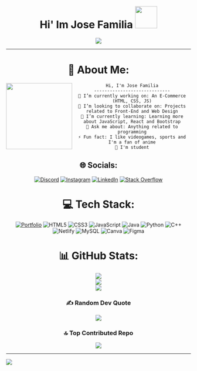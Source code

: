 <div align="center">
<h1>  Hi' Im Jose Familia 
<img src="https://media.giphy.com/media/Tgvn82bqJT36lkVqDZ/giphy.gif" width="60"> </h1>
</div>

<div align="center">

<p align="center">
<a href="https://github.com/DenverCoder1/readme-typing-svg"><img src="https://readme-typing-svg.herokuapp.com?lines=Systems+Engineering+Student;Front+End++Developer;Dominican%20Republic%20&center=true&width=380&height=45"></a>
</p>

<hr>
  
# 💫 About Me:
  
<img align="left" src="https://github.com/Jose-Familia/Jose-Familia/assets/128924389/8258424f-a0bb-4a73-9c4f-b81cb6512831)" width="180" />

```
Hi, I'm Jose Familia
-----------------------------
🔭 I’m currently working on: An E-Commerce (HTML, CSS, JS)
👯 I’m looking to collaborate on: Projects related to Front-End and Web Design
🌱 I’m currently learning: Learning more about JavaScript, React and Bootstrap
💬 Ask me about: Anything related to programming
⚡ Fun fact: I like videogames, sports and I'm a fan of anime
🫡 I'm student
```

</div>

<div align="center"> 
  
## 🌐 Socials:
[![Discord](https://img.shields.io/badge/Discord-%237289DA.svg?logo=discord&logoColor=white)](https://discord.gg/337046551979360258) [![Instagram](https://img.shields.io/badge/Instagram-%23E4405F.svg?logo=Instagram&logoColor=white)](https://instagram.com/j.familia18) [![LinkedIn](https://img.shields.io/badge/LinkedIn-%230077B5.svg?logo=linkedin&logoColor=white)](https://linkedin.com/in/jose-rene-familia-41915026b) [![Stack Overflow](https://img.shields.io/badge/-Stackoverflow-FE7A16?logo=stack-overflow&logoColor=white)](https://stackoverflow.com/users/https://stackoverflow.com/users/22452948/jose-r-familia) 

# 💻 Tech Stack:
[![Portfolio](https://img.shields.io/badge/Portfolio-%23000000.svg?style=for-the-badge&logo=firefox&logoColor=#FF7139)](https://jose-familia.github.io/) ![HTML5](https://img.shields.io/badge/html5-%23E34F26.svg?style=for-the-badge&logo=html5&logoColor=white) ![CSS3](https://img.shields.io/badge/css3-%231572B6.svg?style=for-the-badge&logo=css3&logoColor=white) ![JavaScript](https://img.shields.io/badge/javascript-%23323330.svg?style=for-the-badge&logo=javascript&logoColor=%23F7DF1E) ![Java](https://img.shields.io/badge/java-%23ED8B00.svg?style=for-the-badge&logo=java&logoColor=white) ![Python](https://img.shields.io/badge/python-3670A0?style=for-the-badge&logo=python&logoColor=ffdd54) ![C++](https://img.shields.io/badge/c++-%2300599C.svg?style=for-the-badge&logo=c%2B%2B&logoColor=white) ![Netlify](https://img.shields.io/badge/netlify-%23000000.svg?style=for-the-badge&logo=netlify&logoColor=#00C7B7) ![MySQL](https://img.shields.io/badge/mysql-%2300f.svg?style=for-the-badge&logo=mysql&logoColor=white) ![Canva](https://img.shields.io/badge/Canva-%2300C4CC.svg?style=for-the-badge&logo=Canva&logoColor=white) 	![Figma](https://img.shields.io/badge/figma-%23F24E1E.svg?style=for-the-badge&logo=figma&logoColor=white) 

# 📊 GitHub Stats:
![](https://github-readme-stats.vercel.app/api?username=Jose-Familia&theme=dark&hide_border=false&include_all_commits=true&count_private=false)<br/>
![](https://github-readme-streak-stats.herokuapp.com/?user=Jose-Familia&theme=dark&hide_border=false)<br/>
![](https://github-readme-stats.vercel.app/api/top-langs/?username=Jose-Familia&theme=dark&hide_border=false&include_all_commits=true&count_private=false&layout=compact)

### ✍️ Random Dev Quote
![](https://quotes-github-readme.vercel.app/api?type=horizontal&theme=radical)

### 🔝 Top Contributed Repo
![](https://github-contributor-stats.vercel.app/api?username=Jose-Familia&limit=5&theme=dark&combine_all_yearly_contributions=true)

</div>

---
[![](https://visitcount.itsvg.in/api?id=Jose-Familia&icon=0&color=0)](https://visitcount.itsvg.in)

<!-- Proudly created with GPRM ( https://gprm.itsvg.in ) -->
